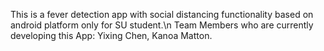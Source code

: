This is a fever detection app with social distancing functionality based on android platform only for SU student.\n Team Members who are currently developing this App: Yixing Chen, Kanoa Matton.

